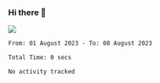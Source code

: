 ### Hi there 👋️

![](https://komarev.com/ghpvc/?username=Loner1024)

<!--START_SECTION:waka-->

```txt
From: 01 August 2023 - To: 08 August 2023

Total Time: 0 secs

No activity tracked
```

<!--END_SECTION:waka-->



